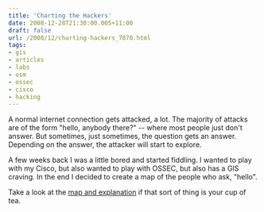 ```yaml
---
title: 'Charting the Hackers'
date: 2008-12-28T21:30:00.005+11:00
draft: false
url: /2008/12/charting-hackers_7870.html
tags: 
- gis
- articles
- labs
- osm
- ossec
- cisco
- hacking
---
```


A normal internet connection gets attacked, a lot. The majority of attacks are of the form "hello, anybody there?" -- where most people just don't answer. But sometimes, just sometimes, the question gets an answer. Depending on the answer, the attacker will start to explore.

A few weeks back I was a little bored and started fiddling. I wanted to play with my Cisco, but also wanted to play with OSSEC, but also has a GIS craving. In the end I decided to create a map of the people who ask, "hello".

Take a look at the [map and explanation](http://www.kelvinism.com/attackmap/) if that sort of thing is your cup of tea.